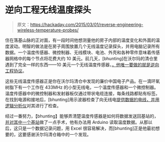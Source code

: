 # 逆向工程无线温度探头

> 原文：<https://hackaday.com/2015/03/01/reverse-engineering-wireless-temperature-probes/>

住在落基山脉的正对面，有一段时间他想测量他的房子内部的温度变化和外面的温度波动。明智的做法是在房子周围放置几个无线温度记录探头，并用电脑记录所有数据。一个温度传感器、微控制器、无线模块、电池、外壳和各种零件意味着传感器网格中的每个节点将花费大约 10 美元。前几天，[bhunting]在沃尔玛的清仓里遇到了完全一样的东西——10 美元一个无线温度传感器，[，他唯一要做的就是逆向工程协议](http://www.techspin.info/archives/985)。

这些无线温度传感器正是你在沃尔玛清仓中发现的廉价中国电子产品。在一滴环氧树脂下有一个工作在 433MHz 的小型无线电，一个温度传感器和一个微控制器。温度传感器中的微控制器和发射器板仅通过带状电缆连接，每条线路都贴有标签。在找到电源和接地后，[bhunting]用示波器检查了向无线电[提供数据的电线，并用逻辑分析仪](http://www.techspin.info/archives/1049)对其进行了检查。

经过一番努力，【bhunting】能够弄清楚温度传感器是如何将数据发送回基站的，[并对其中一个基站](http://www.techspin.info/archives/1056)做了一点手术，他有办法用 Arduino 读取温度数据。从那以后，这只是一个数据记录问题，用 Excel 很容易解决，而[bhunting]正是他最初想要的，这要感谢沃尔玛清仓箱中的一个发现。
